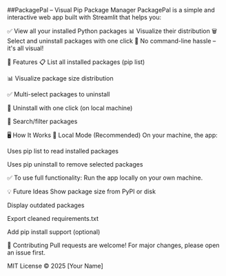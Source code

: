  ##PackagePal – Visual Pip Package Manager
PackagePal is a simple and interactive web app built with Streamlit that helps you:

✅ View all your installed Python packages
📊 Visualize their distribution
🗑 Select and uninstall packages with one click
🚀 No command-line hassle – it's all visual!



🧰 Features
📋 List all installed packages (pip list)

📊 Visualize package size distribution

✅ Multi-select packages to uninstall

🔄 Uninstall with one click (on local machine)

🔎 Search/filter packages

🖥️ How It Works
📍 Local Mode (Recommended)
On your machine, the app:

Uses pip list to read installed packages

Uses pip uninstall to remove selected packages


✅ To use full functionality:
Run the app locally on your own machine.

💡 Future Ideas
 Show package size from PyPI or disk

 Display outdated packages

 Export cleaned requirements.txt

 Add pip install support (optional)

🤝 Contributing
Pull requests are welcome! For major changes, please open an issue first.


MIT License © 2025 [Your Name]

